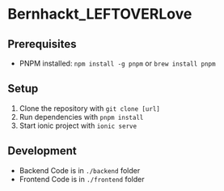 # Bernhackt_LEFTOVERLove

## Prerequisites

- PNPM installed: `npm install -g pnpm` or `brew install pnpm`

## Setup

1. Clone the repository with `git clone [url]`
2. Run dependencies with `pnpm install`
3. Start ionic project with `ionic serve`

## Development

- Backend Code is in `./backend` folder
- Frontend Code is in `./frontend` folder